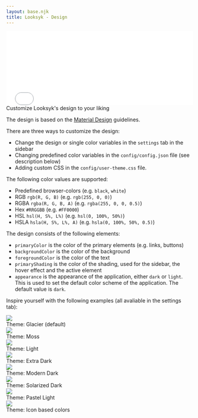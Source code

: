```yaml
---
layout: base.njk
title: Looksyk - Design
---
```


<div class="theme theme-overview">
<iframe src="{{config.pathPrefix}}usage/theme_overview" frameborder="0" onload='javascript:(function(o){o.style.height=o.contentWindow.document.body.scrollHeight+"px";}(this));' style="height:200px;width:100%;border:none;overflow:hidden;"></iframe>
<div class="iframe-subtitle">Customize Looksyk's design to your liking</div>
</div>


The design is based on the [Material Design](https://material.io/design) guidelines.

There are three ways to customize the design:

* Change the design or single color variables in the `settings` tab in the sidebar
* Changing predefined color variables in the `config/config.json` file (see description below)
* Adding custom CSS in the `config/user-theme.css` file.

The following color values are supported:

* Predefined browser-colors (e.g. `black`, `white`)
* RGB `rgb(R, G, B)` (e.g. `rgb(255, 0, 0)`)
* RGBA `rgba(R, G, B, A)` (e.g. `rgba(255, 0, 0, 0.5)`)
* Hex `#RRGGBB` (e.g. `#FF0000`)
* HSL `hsl(H, S%, L%)` (e.g. `hsl(0, 100%, 50%)`)
* HSLA `hsla(H, S%, L%, A)` (e.g. `hsla(0, 100%, 50%, 0.5)`)

The design consists of the following elements:

* `primaryColor` is the color of the primary elements (e.g. links, buttons)
* `backgroundColor` is the color of the background
* `foregroundColor` is the color of the text
* `primaryShading` is the color of the shading, used for the sidebar, the hover effect and the active element
* `appearance` is the appearance of the application, either `dark` or `light`. This is used to set the default color
  scheme of the application. The default value is `dark`.

Inspire yourself with the following examples (all avaliable in the settings tab):

<div class="theme">
<img src="{{config.pathPrefix}}usage/themes/theme0.png">
<div class="image-subtitle">Theme: Glacier (default)</div>
</div>

<div class="theme">
<img src="{{config.pathPrefix}}usage/themes/theme1.png">
<div class="image-subtitle">Theme: Moss</div>
</div>

<div class="theme">
<img src="{{config.pathPrefix}}usage/themes/theme2.png">
<div class="image-subtitle">Theme: Light</div>
</div>

<div class="theme">
<img src="{{config.pathPrefix}}usage/themes/theme3.png">
<div class="image-subtitle">Theme: Extra Dark</div>
</div>

<div class="theme">
<img src="{{config.pathPrefix}}usage/themes/theme4.png">
<div class="image-subtitle">Theme: Modern Dark</div>
</div>

<div class="theme">
<img src="{{config.pathPrefix}}usage/themes/theme5.png">
<div class="image-subtitle">Theme: Solarized Dark</div>
</div>

<div class="theme">
<img src="{{config.pathPrefix}}usage/themes/theme6.png">
<div class="image-subtitle">Theme: Pastel Light</div>
</div>

<div class="theme">
<img src="{{config.pathPrefix}}usage/themes/theme7.png">
<div class="image-subtitle">Theme: Icon based colors</div>
</div>

